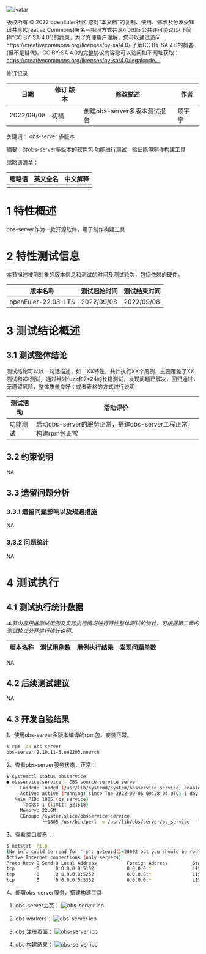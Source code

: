 ![avatar](../../images/openEuler.png)


版权所有 © 2022  openEuler社区
 您对“本文档”的复制、使用、修改及分发受知识共享(Creative Commons)署名—相同方式共享4.0国际公共许可协议(以下简称“CC BY-SA 4.0”)的约束。为了方便用户理解，您可以通过访问https://creativecommons.org/licenses/by-sa/4.0/ 了解CC BY-SA 4.0的概要 (但不是替代)。CC BY-SA 4.0的完整协议内容您可以访问如下网址获取：https://creativecommons.org/licenses/by-sa/4.0/legalcode。

修订记录

| 日期 | 修订   版本 | 修改描述 | 作者 |
| ---- | ----------- | -------- | ---- |
| 2022/09/08|初稿 | 创建obs-server多版本测试报告 | 项宇宁 |


关键词： obs-server 多版本

 

摘要：对obs-server多版本的软件包 功能进行测试，验证能够制作构建工具

 

缩略语清单：

| 缩略语 | 英文全名 | 中文解释 |
| ------ | -------- | -------- |
|        |          |          |


# 1     特性概述

obs-server作为一款开源软件，用于制作构建工具

# 2     特性测试信息

本节描述被测对象的版本信息和测试的时间及测试轮次，包括依赖的硬件。

| 版本名称 | 测试起始时间 | 测试结束时间 |
| -------- | ------------ | ------------ |
| openEuler-22.03-LTS |  2022/09/08  | 2022/09/08 |


# 3     测试结论概述

## 3.1   测试整体结论

测试结论可以以一句话描述，如：XX特性，共计执行XX个用例，主要覆盖了XX测试和XX测试，通过经过fuzz和7*24的长稳测试，发现问题已解决，回归通过，无遗留风险，整体质量良好；或者表格的方式进行说明

| 测试活动 | 活动评价 |
| -------- | -------- |
| 功能测试 | 启动obs-server的服务正常，搭建obs-server工程正常，构建rpm包正常 |

## 3.2   约束说明

NA

## 3.3   遗留问题分析

### 3.3.1 遗留问题影响以及规避措施

NA

### 3.3.2 问题统计

NA

# 4     测试执行

## 4.1   测试执行统计数据

*本节内容根据测试用例及实际执行情况进行特性整体测试的统计，可根据第二章的测试轮次分开进行统计说明。*

| 版本名称 | 测试用例数 | 用例执行结果 | 发现问题单数 |
| -------- | ---------- | ------------ | ------------ |
NA

## 4.2   后续测试建议

NA

## 4.3   开发自验结果

1、使用obs-server多版本编译的rpm包，安装正常。
```bash
$ rpm -qa obs-server
obs-server-2.10.11-5.oe2203.noarch
```

2、查看obs-server服务状态，正常：
```bash
$ systemctl status obsservice
● obsservice.service - OBS source service server
     Loaded: loaded (/usr/lib/systemd/system/obsservice.service; enabled; vendor preset: disabled)
     Active: active (running) since Tue 2022-09-06 09:28:04 UTC; 1 day 23h ago
   Main PID: 1805 (bs_service)
      Tasks: 1 (limit: 821518)
     Memory: 22.6M
     CGroup: /system.slice/obsservice.service
             └─1805 /usr/bin/perl -w /usr/lib/obs/server/bs_service --logfile src_service.log
```

3、查看接口状态：
```bash
$ netstat -ntlp
(No info could be read for "-p": geteuid()=20002 but you should be root.)
Active Internet connections (only servers)
Proto Recv-Q Send-Q Local Address           Foreign Address         State       PID/Program name    
tcp        0      0 0.0.0.0:5152            0.0.0.0:*               LISTEN      -                                     
tcp        0      0 0.0.0.0:5252            0.0.0.0:*               LISTEN      -                   
tcp        0      0 0.0.0.0:5352            0.0.0.0:*               LISTEN      -
```

4、部署obs-server服务，搭建构建工具

1) obs-server主页：
![obs-server ico](../../images/openEuler_22.03_LTS/obs_homepage.png)

2) obs workers：
![obs-server ico](../../images/openEuler_22.03_LTS/obs_workers.png)

3) obs 注册页面：
![obs-server ico](../../images/openEuler_22.03_LTS/obs_signup.png)

4) obs 构建结果：
![obs-server ico](../../images/openEuler_22.03_LTS/obs_buildresult.png)
